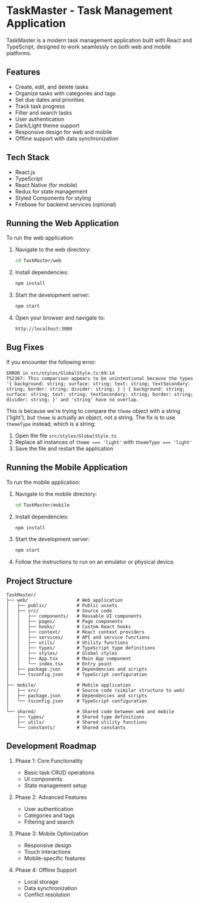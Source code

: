 # TaskMaster - Task Management Application

TaskMaster is a modern task management application built with React and TypeScript, designed to work seamlessly on both web and mobile platforms.

## Features

- Create, edit, and delete tasks
- Organize tasks with categories and tags
- Set due dates and priorities
- Track task progress
- Filter and search tasks
- User authentication
- Dark/Light theme support
- Responsive design for web and mobile
- Offline support with data synchronization

## Tech Stack

- React.js
- TypeScript
- React Native (for mobile)
- Redux for state management
- Styled Components for styling
- Firebase for backend services (optional)

## Running the Web Application

To run the web application:

1. Navigate to the web directory:
   ```bash
   cd TaskMaster/web
   ```

2. Install dependencies:
   ```bash
   npm install
   ```

3. Start the development server:
   ```bash
   npm start
   ```

4. Open your browser and navigate to:
   ```
   http://localhost:3000
   ```

## Bug Fixes

If you encounter the following error:

```
ERROR in src/styles/GlobalStyle.ts:69:14
TS2367: This comparison appears to be unintentional because the types '{ background: string; surface: string; text: string; textSecondary: string; border: string; divider: string; } | { background: string; surface: string; text: string; textSecondary: string; border: string; divider: string; }' and 'string' have no overlap.
```

This is because we're trying to compare the `theme` object with a string ('light'), but `theme` is actually an object, not a string. The fix is to use `themeType` instead, which is a string:

1. Open the file `src/styles/GlobalStyle.ts`
2. Replace all instances of `theme === 'light'` with `themeType === 'light'`
3. Save the file and restart the application

## Running the Mobile Application

To run the mobile application:

1. Navigate to the mobile directory:
   ```bash
   cd TaskMaster/mobile
   ```

2. Install dependencies:
   ```bash
   npm install
   ```

3. Start the development server:
   ```bash
   npm start
   ```

4. Follow the instructions to run on an emulator or physical device.

## Project Structure

```
TaskMaster/
├── web/                  # Web application
│   ├── public/           # Public assets
│   ├── src/              # Source code
│   │   ├── components/   # Reusable UI components
│   │   ├── pages/        # Page components
│   │   ├── hooks/        # Custom React hooks
│   │   ├── context/      # React context providers
│   │   ├── services/     # API and service functions
│   │   ├── utils/        # Utility functions
│   │   ├── types/        # TypeScript type definitions
│   │   ├── styles/       # Global styles
│   │   ├── App.tsx       # Main App component
│   │   └── index.tsx     # Entry point
│   ├── package.json      # Dependencies and scripts
│   └── tsconfig.json     # TypeScript configuration
│
├── mobile/               # Mobile application
│   ├── src/              # Source code (similar structure to web)
│   ├── package.json      # Dependencies and scripts
│   └── tsconfig.json     # TypeScript configuration
│
└── shared/               # Shared code between web and mobile
    ├── types/            # Shared type definitions
    ├── utils/            # Shared utility functions
    └── constants/        # Shared constants
```

## Development Roadmap

1. Phase 1: Core Functionality
   - Basic task CRUD operations
   - UI components
   - State management setup

2. Phase 2: Advanced Features
   - User authentication
   - Categories and tags
   - Filtering and search

3. Phase 3: Mobile Optimization
   - Responsive design
   - Touch interactions
   - Mobile-specific features

4. Phase 4: Offline Support
   - Local storage
   - Data synchronization
   - Conflict resolution